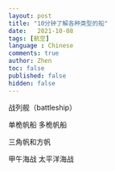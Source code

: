 ```yaml
---
layout: post
title: "10分钟了解各种类型的船"
date:   2021-10-08
tags: [航空]
language : Chinese
comments: true
author: Zhen
toc: false
published: false
hidden: false
---
```



战列舰（battleship）

单桅帆船 多桅帆船

三角帆和方帆

甲午海战
太平洋海战
<!--stackedit_data:
eyJoaXN0b3J5IjpbNTAwMzk4NzVdfQ==
-->